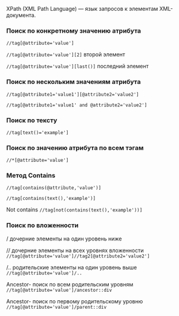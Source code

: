 XPath (XML Path Language) — язык запросов к элементам XML-документа. 

### Поиск по конкретному значению атрибута

```//tag[@attribute='value']```

```//tag[@attribute='value'][2]``` второй элемент

```//tag[@attribute='value'][last()]``` последний элемент

### Поиск по нескольким значениям атрибута

```//tag[@attribute1='value1'][@attribute2='value2']```

```//tag[@attribute1='value1' and @attribute2='value2']```

### Поиск по тексту

```//tag[text()='example']```

### Поиск по значению атрибута по всем тэгам
```//*[@attribute='value']```

### Метод Contains
```//tag[contains(@attribute,'value')]```

```//tag[contains(text(),'example')]```

Not contains
```//tag[not(contains(text(),'example'))]```

### Поиск по вложенности
/ дочерние элементы на один уровень ниже

// дочерние элементы на всех уровнях вложенности
```//tag[@attribute='value']//tag2[@attribute2='value2']```

/.. родительские элементы на один уровень выше
```//tag[@attribute='value']/..```

Ancestor- поиск по всем родительским уровням
```//tag[@attribute='value']/ancestor::div```

Ancestor- поиск по первому родительскому уровню
```//tag[@attribute='value']/parent::div```
